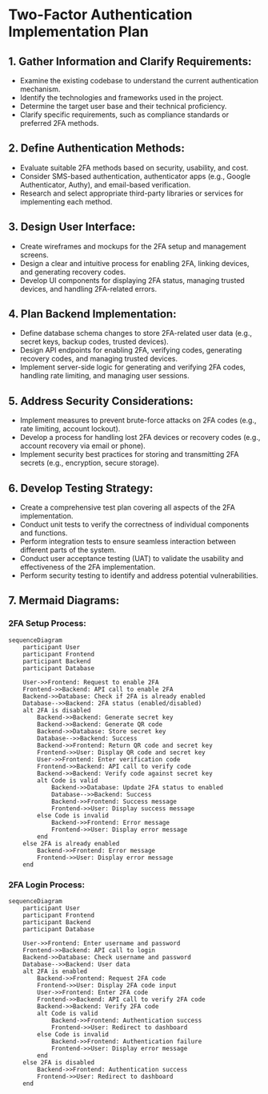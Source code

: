 # Two-Factor Authentication Implementation Plan

## 1. Gather Information and Clarify Requirements:

- Examine the existing codebase to understand the current authentication mechanism.
- Identify the technologies and frameworks used in the project.
- Determine the target user base and their technical proficiency.
- Clarify specific requirements, such as compliance standards or preferred 2FA methods.

## 2. Define Authentication Methods:

- Evaluate suitable 2FA methods based on security, usability, and cost.
- Consider SMS-based authentication, authenticator apps (e.g., Google Authenticator, Authy), and email-based verification.
- Research and select appropriate third-party libraries or services for implementing each method.

## 3. Design User Interface:

- Create wireframes and mockups for the 2FA setup and management screens.
- Design a clear and intuitive process for enabling 2FA, linking devices, and generating recovery codes.
- Develop UI components for displaying 2FA status, managing trusted devices, and handling 2FA-related errors.

## 4. Plan Backend Implementation:

- Define database schema changes to store 2FA-related user data (e.g., secret keys, backup codes, trusted devices).
- Design API endpoints for enabling 2FA, verifying codes, generating recovery codes, and managing trusted devices.
- Implement server-side logic for generating and verifying 2FA codes, handling rate limiting, and managing user sessions.

## 5. Address Security Considerations:

- Implement measures to prevent brute-force attacks on 2FA codes (e.g., rate limiting, account lockout).
- Develop a process for handling lost 2FA devices or recovery codes (e.g., account recovery via email or phone).
- Implement security best practices for storing and transmitting 2FA secrets (e.g., encryption, secure storage).

## 6. Develop Testing Strategy:

- Create a comprehensive test plan covering all aspects of the 2FA implementation.
- Conduct unit tests to verify the correctness of individual components and functions.
- Perform integration tests to ensure seamless interaction between different parts of the system.
- Conduct user acceptance testing (UAT) to validate the usability and effectiveness of the 2FA implementation.
- Perform security testing to identify and address potential vulnerabilities.

## 7. Mermaid Diagrams:

### 2FA Setup Process:

```mermaid
sequenceDiagram
    participant User
    participant Frontend
    participant Backend
    participant Database

    User->>Frontend: Request to enable 2FA
    Frontend->>Backend: API call to enable 2FA
    Backend->>Database: Check if 2FA is already enabled
    Database-->>Backend: 2FA status (enabled/disabled)
    alt 2FA is disabled
        Backend->>Backend: Generate secret key
        Backend->>Backend: Generate QR code
        Backend->>Database: Store secret key
        Database-->>Backend: Success
        Backend->>Frontend: Return QR code and secret key
        Frontend->>User: Display QR code and secret key
        User->>Frontend: Enter verification code
        Frontend->>Backend: API call to verify code
        Backend->>Backend: Verify code against secret key
        alt Code is valid
            Backend->>Database: Update 2FA status to enabled
            Database-->>Backend: Success
            Backend->>Frontend: Success message
            Frontend->>User: Display success message
        else Code is invalid
            Backend->>Frontend: Error message
            Frontend->>User: Display error message
        end
    else 2FA is already enabled
        Backend->>Frontend: Error message
        Frontend->>User: Display error message
    end
```

### 2FA Login Process:

```mermaid
sequenceDiagram
    participant User
    participant Frontend
    participant Backend
    participant Database

    User->>Frontend: Enter username and password
    Frontend->>Backend: API call to login
    Backend->>Database: Check username and password
    Database-->>Backend: User data
    alt 2FA is enabled
        Backend->>Frontend: Request 2FA code
        Frontend->>User: Display 2FA code input
        User->>Frontend: Enter 2FA code
        Frontend->>Backend: API call to verify 2FA code
        Backend->>Backend: Verify 2FA code
        alt Code is valid
            Backend->>Frontend: Authentication success
            Frontend->>User: Redirect to dashboard
        else Code is invalid
            Backend->>Frontend: Authentication failure
            Frontend->>User: Display error message
        end
    else 2FA is disabled
        Backend->>Frontend: Authentication success
        Frontend->>User: Redirect to dashboard
    end
```
